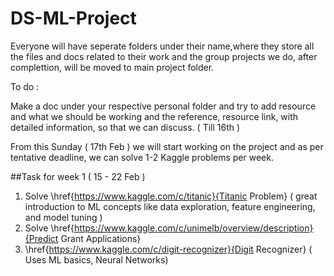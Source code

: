 # DS-ML-Project
Everyone will have seperate folders under their name,where they store all the files and docs related to their work and the group projects we do, after complettion, will be moved to main project folder.


To do :

Make a doc under your respective personal folder and try to add resource and what we should be working and the reference, resource link, with detailed information, so that we can discuss. ( Till 16th )

From this Sunday ( 17th Feb ) we will start working on the project and as per tentative deadline, we can solve 1-2 Kaggle problems per week.

##Task for week 1 ( 15 - 22 Feb )

1. Solve \href{https://www.kaggle.com/c/titanic}{Titanic Problem}  ( great introduction to ML concepts like data exploration, feature engineering, and model tuning ) 
2. Solve \href{https://www.kaggle.com/c/unimelb/overview/description}{Predict Grant Applications} 
3.  \href{https://www.kaggle.com/c/digit-recognizer}{Digit Recognizer} ( Uses ML basics, Neural Networks)